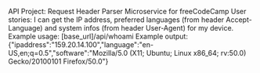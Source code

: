 API Project: Request Header Parser Microservice for freeCodeCamp
User stories:
I can get the IP address, preferred languages (from header Accept-Language) and system infos (from header User-Agent) for my device.
Example usage:
[base_url]/api/whoami
Example output:
{"ipaddress":"159.20.14.100","language":"en-US,en;q=0.5","software":"Mozilla/5.0 (X11; Ubuntu; Linux x86_64; rv:50.0) Gecko/20100101 Firefox/50.0"}
